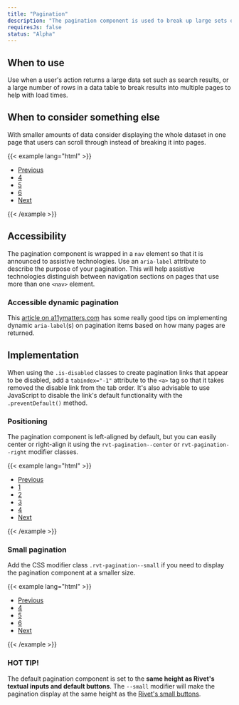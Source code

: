 ```yaml
---
title: "Pagination"
description: "The pagination component is used to break up large sets of data across multiple pages."
requiresJs: false
status: "Alpha"
---
```

## When to use
Use when a user's action returns a large data set such as search results, or a large number of rows in a data table to break results into multiple pages to help with load times.

## When to consider something else
With smaller amounts of data consider displaying the whole dataset in one page that users can scroll through instead of breaking it into pages.

{{< example lang="html" >}}<nav role="navigation" aria-label="Default results pages">
    <ul class="rvt-pagination">
        <li class="rvt-pagination__item">
            <a href="#0" aria-label="Previous set of pages">Previous</a>
        </li>
        <li class="rvt-pagination__item">
            <a href="#0" aria-label="Page 4">4</a>
        </li>
        <li class="rvt-pagination__item is-active" aria-current="true">
            <a href="#0" aria-label="Page 5, current page">5</a>
        </li>
        <li class="rvt-pagination__item">
            <a href="#0" aria-label="Page 6">6</a>
        </li>
        <li class="rvt-pagination__item">
            <a href="#0" aria-label="Next set of pages">Next</a>
        </li>
    </ul>
</nav>
{{< /example >}}

## Accessibility
The pagination component is wrapped in a `nav` element so that it is announced to assistive technologies. Use an `aria-label` attribute to describe the purpose of your pagination. This will help assistive technologies distinguish between navigation sections on pages that use more than one `<nav>` element.

### Accessible dynamic pagination
This [article on a11ymatters.com](http://www.a11ymatters.com/pattern/pagination/) has some really good tips on implementing dynamic `aria-label`(s) on pagination items based on how many pages are returned.

## Implementation
When using the `.is-disabled` classes to create pagination links that appear to be disabled, add a `tabindex="-1"` attribute to the `<a>` tag so that it takes removed the disable link from the tab order. It's also advisable to use JavaScript to disable the link's default functionality with the `.preventDefault()` method.

### Positioning
The pagination component is left-aligned by default, but you can easily center or right-align it using the `rvt-pagination--center` or `rvt-pagination--right` modifier classes.

{{< example lang="html" >}}<nav role="navigation" aria-label="Right-aligned results pages">
    <ul class="rvt-pagination rvt-pagination--right">
        <li class="rvt-pagination__item is-disabled">
            <a href="#0" aria-label="Previous pages" tabindex="-1">Previous</a>
        </li>
        <li class="rvt-pagination__item">
            <a href="#0" aria-label="Page 1">1</a>
        </li>
        <li class="rvt-pagination__item">
            <a href="#0" aria-label="Page 2">2</a>
        </li>
        <li class="rvt-pagination__item">
            <a href="#0" aria-label="Page 3">3</a>
        </li>
        <li class="rvt-pagination__item is-active" aria-current="true">
            <a href="#0" aria-label="Page 4, current page">4</a>
        </li>
        <li class="rvt-pagination__item">
            <a href="#0" arial-label="Nex set of pages">Next</a>
        </li>
    </ul>
</nav>
{{< /example >}}

### Small pagination
Add the CSS modifier class `.rvt-pagination--small` if you need to display the pagination component at a smaller size.

{{< example lang="html" >}}<nav role="navigation" aria-label="Small results pages">
    <ul class="rvt-pagination rvt-pagination--small">
        <li class="rvt-pagination__item">
            <a href="#0" aria-label="Previous set of pages">Previous</a>
        </li>
        <li class="rvt-pagination__item">
            <a href="#0" aria-label="Page 4">4</a>
        </li>
        <li class="rvt-pagination__item is-active" aria-current="true">
            <a href="#0" aria-label="Page 5, current page">5</a>
        </li>
        <li class="rvt-pagination__item">
            <a href="#0" aria-label="Page 6">6</a>
        </li>
        <li class="rvt-pagination__item">
            <a href="#0" aria-label="Next set of pages">Next</a>
        </li>
    </ul>
</nav>
{{< /example >}}

### HOT TIP!
The default pagination component is set to the **same height as Rivet's textual inputs and default buttons**. The `--small` modifier will make the pagination display at the same height as the [Rivet's small buttons](/components/forms/buttons/#small-buttons).

